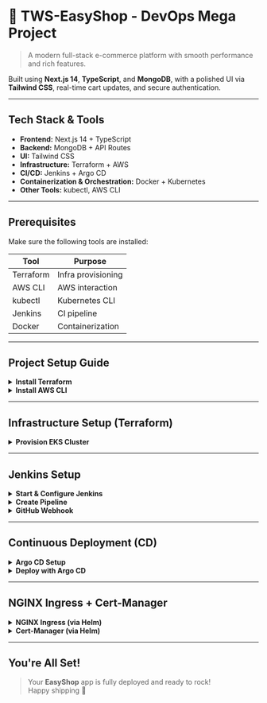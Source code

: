 
# 🚀 **TWS-EasyShop - DevOps Mega Project**  
> A modern full-stack e-commerce platform with smooth performance and rich features.

Built using **Next.js 14**, **TypeScript**, and **MongoDB**, with a polished UI via **Tailwind CSS**, real-time cart updates, and secure authentication.  

---

##  **Tech Stack & Tools**
- **Frontend:** Next.js 14 + TypeScript  
- **Backend:** MongoDB + API Routes  
- **UI:** Tailwind CSS  
- **Infrastructure:** Terraform + AWS  
- **CI/CD:** Jenkins + Argo CD  
- **Containerization & Orchestration:** Docker + Kubernetes  
- **Other Tools:** kubectl, AWS CLI

---

##  **Prerequisites**
Make sure the following tools are installed:

| Tool        | Purpose                  |
|-------------|--------------------------|
| Terraform   | Infra provisioning       |
| AWS CLI     | AWS interaction          |
| kubectl     | Kubernetes CLI           |
| Jenkins     | CI pipeline              |
| Docker      | Containerization         |

---

##  **Project Setup Guide**

<details>
<summary><strong> Install Terraform</strong></summary>

```bash
curl -fsSL https://apt.releases.hashicorp.com/gpg | sudo apt-key add -
sudo apt-add-repository "deb [arch=amd64] https://apt.releases.hashicorp.com $(lsb_release -cs) main"
sudo apt-get update && sudo apt-get install terraform
```

 **Verify:**
```bash
terraform -v
```
</details>

<details>
<summary><strong> Install AWS CLI</strong></summary>

```bash
curl "https://awscli.amazonaws.com/awscli-exe-linux-x86_64.zip" -o "awscliv2.zip"
sudo apt install unzip
unzip awscliv2.zip
sudo ./aws/install
```

 **Configure:**
```bash
aws configure
```
</details>

---

##  **Infrastructure Setup (Terraform)**

<details>
<summary><strong> Provision EKS Cluster</strong></summary>

1. **Clone & Navigate:**
   ```bash
   git clone https://github.com/LondheShubham153/tws-e-commerce-app.git
   cd terraform
   ```

2. **Generate SSH Key:**
   ```bash
   ssh-keygen -f terra-key
   chmod 400 terra-key
   ```

3. **Initialize & Apply:**
   ```bash
   terraform init
   terraform plan
   terraform apply
   ```

4. **Access EC2:**
   ```bash
   ssh -i terra-key ubuntu@<public-ip>
   ```

5. **Configure kubectl:**
   ```bash
   aws eks --region eu-west-1 update-kubeconfig --name tws-eks-cluster
   kubectl get nodes
   ```
</details>

---

##  **Jenkins Setup**

<details>
<summary><strong> Start & Configure Jenkins</strong></summary>

```bash
sudo systemctl status jenkins
sudo systemctl enable jenkins
sudo systemctl restart jenkins
```

 Access Jenkins:  
`http://<public-ip>:8080`

 Get Admin Password:
```bash
sudo cat /var/lib/jenkins/secrets/initialAdminPassword
```

 Install Plugins:
- Docker Pipeline
- Pipeline View

 Add Credentials:
- GitHub → `github-credentials`
- DockerHub → `docker-hub-credentials`
</details>

<details>
<summary><strong> Create Pipeline</strong></summary>

- Job Name: `EasyShop`
- Type: `Pipeline`
- SCM:  
  - Repo: `https://github.com/<your-username>/tws-e-commerce-app`  
  - Credentials: `github-credentials`  
  - Branch: `master`  
  - Path: `Jenkinsfile`

 Fork Repos & Update:
- App repo: Update DockerHub username in `Jenkinsfile`
- Shared lib repo: Update `vars/update_k8s_manifest.groovy`
</details>

<details>
<summary><strong> GitHub Webhook</strong></summary>

- Go to: Repo → Settings → Webhooks  
- **Payload URL:** `http://<your-Jenkins-IP>:8080/github-webhook/`
</details>

---

##  **Continuous Deployment (CD)**

<details>
<summary><strong> Argo CD Setup</strong></summary>

```bash
kubectl create namespace argocd
kubectl apply -n argocd -f https://raw.githubusercontent.com/argoproj/argo-cd/stable/manifests/install.yaml
watch kubectl get pods -n argocd
```

 Patch Service:
```bash
kubectl patch svc argocd-server -n argocd -p '{"spec": {"type": "NodePort"}}'
kubectl get svc -n argocd
```

 Port Forward & Access:
```bash
kubectl port-forward svc/argocd-server -n argocd <your-port>:443 --address=0.0.0.0 &
```

 Get Admin Password:
```bash
kubectl -n argocd get secret argocd-initial-admin-secret -o jsonpath="{.data.password}" | base64 -d; echo
```
</details>

<details>
<summary><strong> Deploy with Argo CD</strong></summary>

1. Open Argo CD UI → **New App**  
2. Fill details:
   - App Name: `EasyShop`
   - Repo URL: Your Git repo
   - Path: `Kubernetes`
   - Cluster: `https://kubernetes.default.svc`
   - Namespace: `tws-e-commerce-app`
   - Sync Policy: `Automatic`
3. Click **Create**
</details>

---

##  **NGINX Ingress + Cert-Manager**

<details>
<summary><strong> NGINX Ingress (via Helm)</strong></summary>

```bash
kubectl create namespace ingress-nginx
helm repo add ingress-nginx https://kubernetes.github.io/ingress-nginx
helm repo update
helm install nginx-ingress ingress-nginx/ingress-nginx   --namespace ingress-nginx   --set controller.service.type=LoadBalancer
```

 Get IP:
```bash
kubectl get svc -n ingress-nginx
```
</details>

<details>
<summary><strong> Cert-Manager (via Helm)</strong></summary>

```bash
helm repo add jetstack https://charts.jetstack.io
helm repo update
helm install cert-manager jetstack/cert-manager   --namespace cert-manager   --create-namespace   --version v1.12.0   --set installCRDs=true
```

 DNS Configuration:
```bash
kubectl get svc nginx-ingress-ingress-nginx-controller -n ingress-nginx   -o jsonpath='{.status.loadBalancer.ingress[0].hostname}'
```
Update your DNS provider with a **CNAME** pointing to this hostname.
</details>

---

##  **You're All Set!**
> Your **EasyShop** app is fully deployed and ready to rock!  
> Happy shipping 🚀
